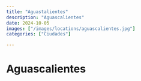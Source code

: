 ```yaml
---
title: "Aguastalientes"
description: "Aguascalientes"
date: 2024-10-05
images: ["/images/locations/aguascalientes.jpg"]
categories: ["Ciudades"]

---
```


# Aguascalientes

